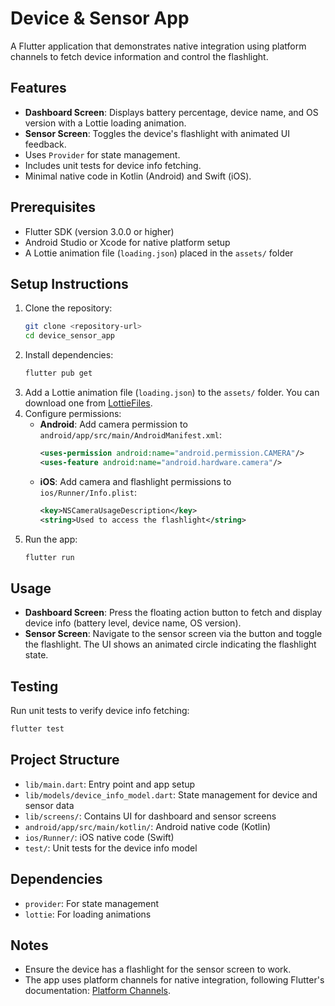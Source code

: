 # Device & Sensor App

A Flutter application that demonstrates native integration using platform channels to fetch device information and control the flashlight.

## Features
- **Dashboard Screen**: Displays battery percentage, device name, and OS version with a Lottie loading animation.
- **Sensor Screen**: Toggles the device's flashlight with animated UI feedback.
- Uses `Provider` for state management.
- Includes unit tests for device info fetching.
- Minimal native code in Kotlin (Android) and Swift (iOS).

## Prerequisites
- Flutter SDK (version 3.0.0 or higher)
- Android Studio or Xcode for native platform setup
- A Lottie animation file (`loading.json`) placed in the `assets/` folder

## Setup Instructions
1. Clone the repository:
   ```bash
   git clone <repository-url>
   cd device_sensor_app
   ```
2. Install dependencies:
   ```bash
   flutter pub get
   ```
3. Add a Lottie animation file (`loading.json`) to the `assets/` folder. You can download one from [LottieFiles](https://lottiefiles.com).
4. Configure permissions:
    - **Android**: Add camera permission to `android/app/src/main/AndroidManifest.xml`:
      ```xml
      <uses-permission android:name="android.permission.CAMERA"/>
      <uses-feature android:name="android.hardware.camera"/>
      ```
    - **iOS**: Add camera and flashlight permissions to `ios/Runner/Info.plist`:
      ```xml
      <key>NSCameraUsageDescription</key>
      <string>Used to access the flashlight</string>
      ```
5. Run the app:
   ```bash
   flutter run
   ```

## Usage
- **Dashboard Screen**: Press the floating action button to fetch and display device info (battery level, device name, OS version).
- **Sensor Screen**: Navigate to the sensor screen via the button and toggle the flashlight. The UI shows an animated circle indicating the flashlight state.

## Testing
Run unit tests to verify device info fetching:
```bash
flutter test
```

## Project Structure
- `lib/main.dart`: Entry point and app setup
- `lib/models/device_info_model.dart`: State management for device and sensor data
- `lib/screens/`: Contains UI for dashboard and sensor screens
- `android/app/src/main/kotlin/`: Android native code (Kotlin)
- `ios/Runner/`: iOS native code (Swift)
- `test/`: Unit tests for the device info model

## Dependencies
- `provider`: For state management
- `lottie`: For loading animations

## Notes
- Ensure the device has a flashlight for the sensor screen to work.
- The app uses platform channels for native integration, following Flutter's documentation: [Platform Channels](https://docs.flutter.dev/platform-integration/platform-channels).
```